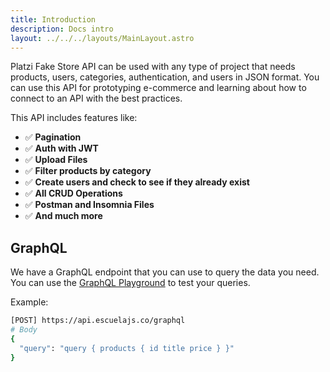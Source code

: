 ```yaml
---
title: Introduction
description: Docs intro
layout: ../../../layouts/MainLayout.astro
---
```


Platzi Fake Store API can be used with any type of project that needs products, users, categories, authentication, and users in JSON format. You can use this API for prototyping e-commerce and learning about how to connect to an API with the best practices.

This API includes features like:

- ✅ **Pagination**
- ✅ **Auth with JWT**
- ✅ **Upload Files**
- ✅ **Filter products by category**
- ✅ **Create users and check to see if they already exist**
- ✅ **All CRUD Operations**
- ✅ **Postman and Insomnia Files**
- ✅ **And much more**

## GraphQL

We have a GraphQL endpoint that you can use to query the data you need. You can use the [GraphQL Playground](https://api.escuelajs.co/graphql) to test your queries.

Example:

```sh
[POST] https://api.escuelajs.co/graphql
# Body
{
  "query": "query { products { id title price } }"
}
```
